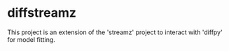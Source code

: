 # diffstreamz

This project is an extension of the 'streamz' project to interact with 'diffpy' for model fitting.
